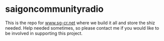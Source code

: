 # saigoncommunityradio
This is the repo for www.sg-cr.net where we build it all and store the shiz needed.  Help needed sometimes, so please contact me if you would like to be involved in supporting this project.
